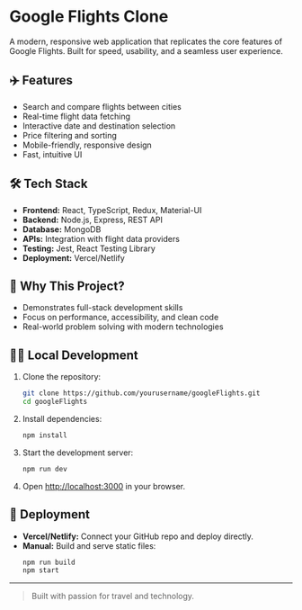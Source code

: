 # Google Flights Clone

A modern, responsive web application that replicates the core features of Google Flights. Built for speed, usability, and a seamless user experience.

## ✈️ Features

- Search and compare flights between cities
- Real-time flight data fetching
- Interactive date and destination selection
- Price filtering and sorting
- Mobile-friendly, responsive design
- Fast, intuitive UI

## 🛠️ Tech Stack

- **Frontend:** React, TypeScript, Redux, Material-UI
- **Backend:** Node.js, Express, REST API
- **Database:** MongoDB
- **APIs:** Integration with flight data providers
- **Testing:** Jest, React Testing Library
- **Deployment:** Vercel/Netlify

## 🚀 Why This Project?

- Demonstrates full-stack development skills
- Focus on performance, accessibility, and clean code
- Real-world problem solving with modern technologies

## 🏃‍♂️ Local Development

1. Clone the repository:
   ```bash
   git clone https://github.com/yourusername/googleFlights.git
   cd googleFlights
   ```
2. Install dependencies:
   ```bash
   npm install
   ```
3. Start the development server:
   ```bash
   npm run dev
   ```
4. Open [http://localhost:3000](http://localhost:3000) in your browser.

## 🚢 Deployment

- **Vercel/Netlify:** Connect your GitHub repo and deploy directly.
- **Manual:** Build and serve static files:
  ```bash
  npm run build
  npm start
  ```

---

> Built with passion for travel and technology.
